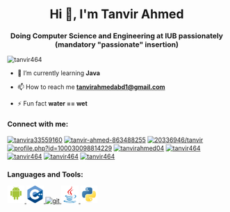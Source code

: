 <h1 align="center">Hi 👋, I'm Tanvir Ahmed</h1>
<h3 align="center">Doing Computer Science and Engineering at IUB passionately (mandatory "passionate" insertion)</h3>

<p align="left"> <img src="https://komarev.com/ghpvc/?username=tanvir464&label=Profile%20views&color=0e75b6&style=flat" alt="tanvir464" /> </p>

- 🌱 I’m currently learning **Java**

- 📫 How to reach me **tanvirahmedabd1@gmail.com**

- ⚡ Fun fact **water == wet**

<h3 align="left">Connect with me:</h3>
<p align="left">
<a href="https://twitter.com/tanvira33559160" target="blank"><img align="center" src="https://raw.githubusercontent.com/rahuldkjain/github-profile-readme-generator/master/src/images/icons/Social/twitter.svg" alt="tanvira33559160" height="30" width="40" /></a>
<a href="https://linkedin.com/in/tanvir-ahmed-863488255" target="blank"><img align="center" src="https://raw.githubusercontent.com/rahuldkjain/github-profile-readme-generator/master/src/images/icons/Social/linked-in-alt.svg" alt="tanvir-ahmed-863488255" height="30" width="40" /></a>
<a href="https://stackoverflow.com/users/20336946/tanvir" target="blank"><img align="center" src="https://raw.githubusercontent.com/rahuldkjain/github-profile-readme-generator/master/src/images/icons/Social/stack-overflow.svg" alt="20336946/tanvir" height="30" width="40" /></a>
<a href="https://fb.com/profile.php?id=100030098814229" target="blank"><img align="center" src="https://raw.githubusercontent.com/rahuldkjain/github-profile-readme-generator/master/src/images/icons/Social/facebook.svg" alt="profile.php?id=100030098814229" height="30" width="40" /></a>
<a href="https://instagram.com/tanvirahmed04" target="blank"><img align="center" src="https://raw.githubusercontent.com/rahuldkjain/github-profile-readme-generator/master/src/images/icons/Social/instagram.svg" alt="tanvirahmed04" height="30" width="40" /></a>
<a href="https://www.hackerrank.com/tanvir464" target="blank"><img align="center" src="https://raw.githubusercontent.com/rahuldkjain/github-profile-readme-generator/master/src/images/icons/Social/hackerrank.svg" alt="tanvir464" height="30" width="40" /></a>
<a href="https://codeforces.com/profile/tanvir464" target="blank"><img align="center" src="https://raw.githubusercontent.com/rahuldkjain/github-profile-readme-generator/master/src/images/icons/Social/codeforces.svg" alt="tanvir464" height="30" width="40" /></a>
<a href="https://www.leetcode.com/tanvir464" target="blank"><img align="center" src="https://raw.githubusercontent.com/rahuldkjain/github-profile-readme-generator/master/src/images/icons/Social/leet-code.svg" alt="tanvir464" height="30" width="40" /></a>
<a href="https://www.codechef.com/users/tanvir464" target="blank"><img align="center" src="https://cdn.jsdelivr.net/npm/simple-icons@3.1.0/icons/codechef.svg" alt="tanvir464" height="30" width="40" /></a>
</p>

<h3 align="left">Languages and Tools:</h3>
<p align="left"> <a href="https://developer.android.com" target="_blank" rel="noreferrer"> <img src="https://raw.githubusercontent.com/devicons/devicon/master/icons/android/android-original-wordmark.svg" alt="android" width="40" height="40"/> </a> <a href="https://www.w3schools.com/cpp/" target="_blank" rel="noreferrer"> <img src="https://raw.githubusercontent.com/devicons/devicon/master/icons/cplusplus/cplusplus-original.svg" alt="cplusplus" width="40" height="40"/> </a> <a href="https://git-scm.com/" target="_blank" rel="noreferrer"> <img src="https://www.vectorlogo.zone/logos/git-scm/git-scm-icon.svg" alt="git" width="40" height="40"/> </a> <a href="https://www.java.com" target="_blank" rel="noreferrer"> <img src="https://raw.githubusercontent.com/devicons/devicon/master/icons/java/java-original.svg" alt="java" width="40" height="40"/> </a> <a href="https://www.python.org" target="_blank" rel="noreferrer"> <img src="https://raw.githubusercontent.com/devicons/devicon/master/icons/python/python-original.svg" alt="python" width="40" height="40"/> </a> </p>
